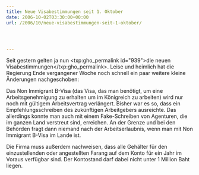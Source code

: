 ```yaml
---
title: Neue Visabestimmungen seit 1. Oktober
date: 2006-10-02T03:30:00+00:00
url: /2006/10/neue-visabestimmungen-seit-1-oktober/




---
```

Seit gestern gelten ja nun <txp:gho_permalink id="939">die neuen Visabestimmungen</txp:gho_permalink>. Leise und heimlich hat die Regierung Ende vergangener Woche noch schnell ein paar weitere kleine Änderungen nachgeschoben:

Das Non Immigrant B-Visa (das Visa, das man benötigt, um eine Arbeitsgenehmigung zu erhalten um im Königreich zu arbeiten) wird nur noch mit gültigem Arbeitsvertrag verlängert. Bisher war es so, dass ein Empfehlungsschreiben des zukünftigen Arbeitgebers ausreichte. Das allerdings konnte man auch mit einem Fake-Schreiben von Agenturen, die im ganzen Land verstreut sind, erreichen. An der Grenze und bei den Behörden fragt dann niemand nach der Arbeitserlaubnis, wenn man mit Non Immigrant B-Visa im Lande ist.

Die Firma muss außerdem nachweisen, dass alle Gehälter für den einzustellenden oder angestellten Farang auf dem Konto für ein Jahr im Voraus verfügbar sind. Der Kontostand darf dabei nicht unter 1 Million Baht liegen.
